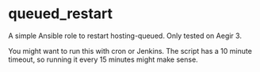 # queued_restart
A simple Ansible role to restart hosting-queued. Only tested on Aegir 3.

You might want to run this with cron or Jenkins. The script has a 10 minute timeout, so running it every 15 minutes might make sense.
